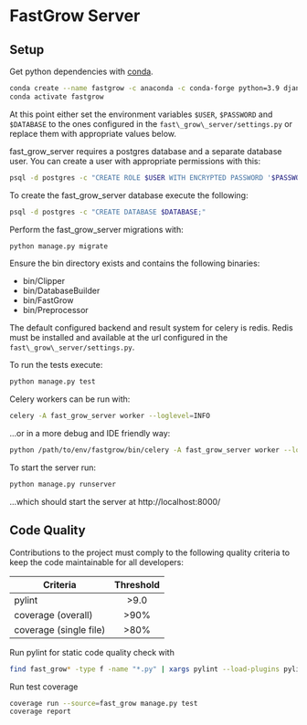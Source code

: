 # FastGrow Server

## Setup

Get python dependencies with [conda](https://docs.conda.io/en/latest/miniconda.html).
```bash
conda create --name fastgrow -c anaconda -c conda-forge python=3.9 django celery psycopg2 redis redis-py vine pylint pylint-django coverage selenium
conda activate fastgrow
```

At this point either set the environment variables `$USER`, `$PASSWORD` and
`$DATABASE` to the ones configured in the `fast\_grow\_server/settings.py` or
replace them with appropriate values below.

fast\_grow\_server requires a postgres database and a separate database user.
You can create a user with appropriate permissions with this:
```bash
psql -d postgres -c "CREATE ROLE $USER WITH ENCRYPTED PASSWORD '$PASSWORD'; ALTER ROLE $USER WITH LOGIN CREATEDB;"
```
To create the fast\_grow\_server database execute the following:
```bash
psql -d postgres -c "CREATE DATABASE $DATABASE;"
```

Perform the fast\_grow\_server migrations with:
```bash
python manage.py migrate
```

Ensure the bin directory exists and contains the following binaries:
  - bin/Clipper
  - bin/DatabaseBuilder
  - bin/FastGrow
  - bin/Preprocessor

The default configured backend and result system for celery is redis. Redis
must be installed and available at the url configured in the
`fast\_grow\_server/settings.py`.

To run the tests execute:
```bash
python manage.py test
```

Celery workers can be run with:
```bash
celery -A fast_grow_server worker --loglevel=INFO
```
...or in a more debug and IDE friendly way:
```bash
python /path/to/env/fastgrow/bin/celery -A fast_grow_server worker --loglevel=INFO
```

To start the server run:
```bash
python manage.py runserver
```
...which should start the server at http://localhost:8000/

## Code Quality

Contributions to the project must comply to the following quality criteria to
keep the code maintainable for all developers:

| Criteria               | Threshold     |
| -------------          |:-------------:|
| pylint                 | \>9.0         |
| coverage (overall)     | \>90%         |
| coverage (single file) | \>80%         |


Run pylint for static code quality check with
```bash
find fast_grow* -type f -name "*.py" | xargs pylint --load-plugins pylint_django --django-settings-module=fast_grow_server.settings
```

Run test coverage
```bash
coverage run --source=fast_grow manage.py test
coverage report
```
